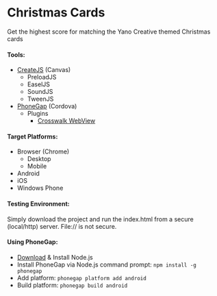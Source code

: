 # Christmas Cards

Get the highest score for matching the Yano Creative themed Christmas cards

#### Tools:
  - [CreateJS](http://createjs.com/) (Canvas)
      - PreloadJS
      - EaselJS
      - SoundJS
      - TweenJS
  - [PhoneGap](http://phonegap.com/) (Cordova)
      - Plugins
          - [Crosswalk WebView](https://github.com/crosswalk-project/cordova-plugin-crosswalk-webview)

#### Target Platforms:
  - Browser (Chrome)
    - Desktop
    - Mobile
  - Android
  - iOS
  - Windows Phone

#### Testing Environment:
Simply download the project and run the index.html from
a secure (local/http) server. File:// is not secure.

#### Using PhoneGap:
  - [Download](https://nodejs.org/en/download/) & Install Node.js
  - Install PhoneGap via Node.js command prompt: ```npm install -g phonegap```
  - Add platform: ```phonegap platform add android```
  - Build platform: ```phonegap build android```
